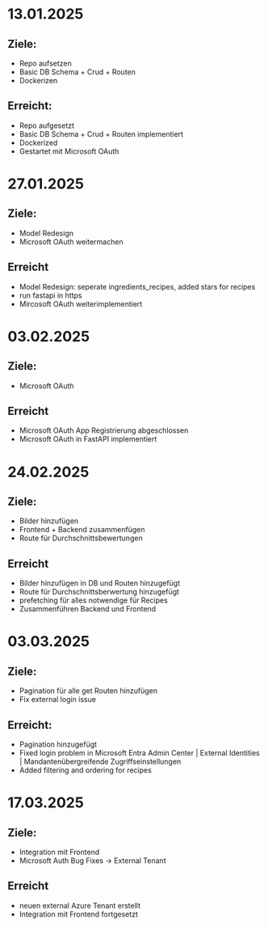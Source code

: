 # 13.01.2025
## Ziele:
- Repo aufsetzen
- Basic DB Schema + Crud + Routen
- Dockerizen

## Erreicht:
- Repo aufgesetzt
- Basic DB Schema + Crud + Routen implementiert
- Dockerized
- Gestartet mit Microsoft OAuth


# 27.01.2025
## Ziele:
- Model Redesign
- Microsoft OAuth weitermachen

## Erreicht
- Model Redesign: seperate ingredients_recipes, added stars for recipes
- run fastapi in https
- Mircosoft OAuth weiterimplementiert


# 03.02.2025
## Ziele:
- Microsoft OAuth

## Erreicht
- Microsoft OAuth App Registrierung abgeschlossen
- Microsoft OAuth in FastAPI implementiert

# 24.02.2025
## Ziele:
- Bilder hinzufügen
- Frontend + Backend zusammenfügen
- Route für Durchschnittsbewertungen

## Erreicht
- Bilder hinzufügen in DB und Routen hinzugefügt
- Route für Durchschnittsberwertung hinzugefügt
- prefetching für alles notwendige für Recipes
- Zusammenführen Backend und Frontend

# 03.03.2025
## Ziele:
- Pagination für alle get Routen hinzufügen
- Fix external login issue

## Erreicht:
- Pagination hinzugefügt
- Fixed login problem in Microsoft Entra Admin Center | External Identities | Mandantenübergreifende Zugriffseinstellungen
- Added filtering and ordering for recipes

# 17.03.2025
## Ziele:
- Integration mit Frontend
- Microsoft Auth Bug Fixes -> External Tenant

## Erreicht
- neuen external Azure Tenant erstellt
- Integration mit Frontend fortgesetzt